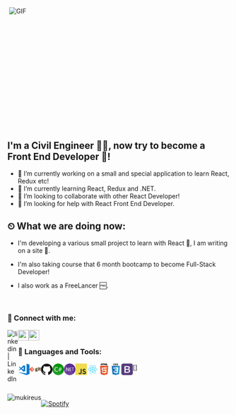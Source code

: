 <img align="right" alt="GIF" src="https://github.com/abhisheknaiidu/abhisheknaiidu/blob/master/code.gif?raw=true" height="300" width="500" />

## I'm a Civil Engineer 👨‍🎓, now try to become a Front End Developer 🚀!
- 🔭 I’m currently working on a small and special application to learn React, Redux etc!
- 🌱 I’m currently learning React, Redux and .NET.
- 👯 I’m looking to collaborate with other React Developer!
- 🤔 I’m looking for help with React Front End Developer.


## ⏲ What we are doing now:
- I'm developing a various small project to learn with React 🚀, I am writing on a site 📃.

- I'm also taking course that 6 month bootcamp to become Full-Stack Developer!

- I also work as a FreeLancer 🆓.

<br />

### 📩 Connect with me:

[<img align="left" alt="linkedin | LinkedIn" width="24px" src="https://raw.githubusercontent.com/peterthehan/peterthehan/master/assets/linkedin.svg" />][linkedin]
[<img align="left" height="24" width="24" src="https://cdn.jsdelivr.net/npm/simple-icons@v4/icons/instagram.svg" />][instagram]
[<img align="left" height="24" width="24" src="https://cdn.jsdelivr.net/npm/simple-icons@v4/icons/gmail.svg" />][gmail]

<br />

### 🔧 Languages and Tools:

[<img align="left" alt="Visual Studio Code" width="26px" src="https://raw.githubusercontent.com/github/explore/80688e429a7d4ef2fca1e82350fe8e3517d3494d/topics/visual-studio-code/visual-studio-code.png" />][vsCode]
[<img align="left" alt="Git" width="26px" src="https://raw.githubusercontent.com/github/explore/80688e429a7d4ef2fca1e82350fe8e3517d3494d/topics/git/git.png" />][git]
[<img align="left" alt="GitHub" width="26px" src="https://raw.githubusercontent.com/github/explore/78df643247d429f6cc873026c0622819ad797942/topics/github/github.png" />][github]

[<img align="left" alt="Csharp" width="26px" src="https://raw.githubusercontent.com/github/explore/cebd63002168a05a6a642f309227eefeccd92950/topics/csharp/csharp.png" />][csharp]
[<img align="left" alt="dotnet" width="26px" src="https://raw.githubusercontent.com/github/explore/cebd63002168a05a6a642f309227eefeccd92950/topics/dotnet/dotnet.png" />][dotnet]
[<img align="left" alt="js" width="26px" src="https://raw.githubusercontent.com/github/explore/cebd63002168a05a6a642f309227eefeccd92950/topics/javascript/javascript.png" />][js]
[<img align="left" alt="React" width="26px" src="https://raw.githubusercontent.com/github/explore/cebd63002168a05a6a642f309227eefeccd92950/topics/react/react.png" />][react]
[<img align="left" alt="HTML" width="26px" src="https://raw.githubusercontent.com/github/explore/cebd63002168a05a6a642f309227eefeccd92950/topics/html/html.png" />][html]
[<img align="left" alt="css" width="26px" src="https://raw.githubusercontent.com/github/explore/cebd63002168a05a6a642f309227eefeccd92950/topics/css/css.png" />]
[<img align="left" alt="bootstrap" width="26px" src="https://raw.githubusercontent.com/github/explore/cebd63002168a05a6a642f309227eefeccd92950/topics/bootstrap/bootstrap.png" />][bootstrap]
<br />
<br />
<br />
<br />
  <img height="180em" align="left" src="https://github-readme-stats.vercel.app/api/top-langs?username=Ogzhnsfgl&show_icons=true&locale=en&layout=compact&langs_count=8&theme=radical" alt="mukireus"/>
</a>


[![Spotify](https://now-ogzhns53-gmailcom.vercel.app/api/spotify)](https://open.spotify.com/user/ogzhnn?si=bee457b53b7b4224)





[instagram]: https://www.instagram.com/ogzhnsfgl

[linkedin]: https://www.linkedin.com/in/oguzhan-sofuoglu-021b86115/

[gmail]: mailto:o.sofuoglu@yahoo.com
[flutter]: https://flutter.dev/
[vsCode]: https://code.visualstudio.com/
[git]: https://git-scm.com/
[bootstrap]:https://getbootstrap.com/
[js]:https://www.javascript.com/
[html]:https://www.w3.org/
[react]:https://reactjs.org/
[github]: https://github.com/Ogzhnsfgl
[Csharp]:https://docs.microsoft.com/en-us/dotnet/csharp/
[dotnet]:https://dotnet.microsoft.com/
